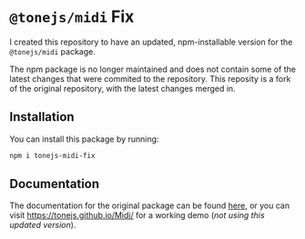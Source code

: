 # `@tonejs/midi` Fix

I created this repository to have an updated, npm-installable version for the `@tonejs/midi` package. 

The npm package is no longer maintained and does not contain some of the latest changes that were commited to the repository. This reposity is a fork of the original repository, with the latest changes merged in.


## Installation

You can install this package by running:
``` bash
npm i tonejs-midi-fix
```

## Documentation

The documentation for the original package can be found [here](./DOCS.md), or you can visit https://tonejs.github.io/Midi/ for a working demo (*not using this updated version*).

